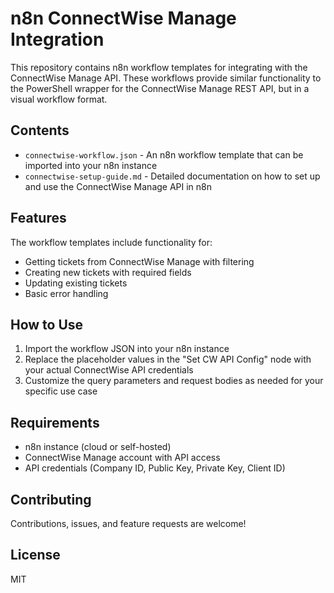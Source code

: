 # n8n ConnectWise Manage Integration

This repository contains n8n workflow templates for integrating with the ConnectWise Manage API. These workflows provide similar functionality to the PowerShell wrapper for the ConnectWise Manage REST API, but in a visual workflow format.

## Contents

- `connectwise-workflow.json` - An n8n workflow template that can be imported into your n8n instance
- `connectwise-setup-guide.md` - Detailed documentation on how to set up and use the ConnectWise Manage API in n8n

## Features

The workflow templates include functionality for:

- Getting tickets from ConnectWise Manage with filtering
- Creating new tickets with required fields
- Updating existing tickets
- Basic error handling

## How to Use

1. Import the workflow JSON into your n8n instance
2. Replace the placeholder values in the "Set CW API Config" node with your actual ConnectWise API credentials
3. Customize the query parameters and request bodies as needed for your specific use case

## Requirements

- n8n instance (cloud or self-hosted)
- ConnectWise Manage account with API access
- API credentials (Company ID, Public Key, Private Key, Client ID)

## Contributing

Contributions, issues, and feature requests are welcome!

## License

MIT